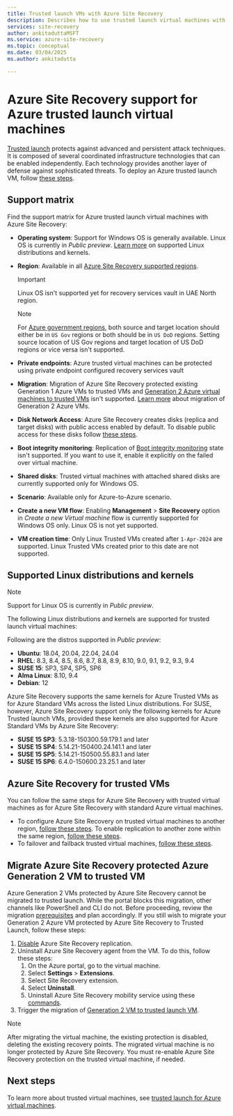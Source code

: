 ```yaml
---
title: Trusted launch VMs with Azure Site Recovery 
description: Describes how to use trusted launch virtual machines with Azure Site Recovery for disaster recovery and migration.
services: site-recovery
author: ankitaduttaMSFT
ms.service: azure-site-recovery
ms.topic: conceptual
ms.date: 03/04/2025
ms.author: ankitadutta

---
```

# Azure Site Recovery support for Azure trusted launch virtual machines 

[Trusted launch](/azure/virtual-machines/trusted-launch) protects against advanced and persistent attack techniques. It is composed of several coordinated infrastructure technologies that can be enabled independently. Each technology provides another layer of defense against sophisticated threats. To deploy an Azure trusted launch VM, follow [these steps](/azure/virtual-machines/trusted-launch-portal). 


## Support matrix

Find the support matrix for Azure trusted launch virtual machines with Azure Site Recovery:

- **Operating system**: Support for Windows OS is generally available. Linux OS is currently in *Public preview*. [Learn more](#supported-linux-distributions-and-kernels) on supported Linux distributions and kernels.
- **Region**: Available in all [Azure Site Recovery supported regions](./azure-to-azure-support-matrix.md#region-support).
    > [!IMPORTANT] 
    > Linux OS isn't supported yet for recovery services vault in UAE North region.

    > [!NOTE]
    > For [Azure government regions](../azure-government/documentation-government-overview-dod.md), both source and target location should either be in `US Gov` regions or both should be in `US DoD` regions. Setting source location of US Gov regions and target location of US DoD regions or vice versa isn't supported.
- **Private endpoints**: Azure trusted virtual machines can be protected using private endpoint configured recovery services vault
- **Migration**: Migration of Azure Site Recovery protected existing Generation 1 Azure VMs to trusted VMs and [Generation 2 Azure virtual machines to trusted VMs](/azure/virtual-machines/trusted-launch-existing-vm) isn't supported. [Learn more](#migrate-azure-site-recovery-protected-azure-generation-2-vm-to-trusted-vm) about migration of Generation 2 Azure VMs.
- **Disk Network Access**: Azure Site Recovery creates disks (replica and target disks) with public access enabled by default. To disable public access for these disks follow [these steps](./azure-to-azure-common-questions.md#disk-network-access).
- **Boot integrity monitoring**: Replication of [Boot integrity monitoring](/azure/virtual-machines/boot-integrity-monitoring-overview) state isn't supported. If you want to use it, enable it explicitly on the failed over virtual machine.
- **Shared disks**: Trusted virtual machines with attached shared disks are currently supported only for Windows OS.
- **Scenario**: Available only for Azure-to-Azure scenario. 
- **Create a new VM flow**: Enabling **Management** > **Site Recovery** option in *Create a new Virtual machine* flow is currently  supported for Windows OS only. Linux OS is not yet supported.
- **VM creation time**: Only Linux Trusted VMs created after `1-Apr-2024` are supported. Linux Trusted VMs created prior to this date are not supported.

## Supported Linux distributions and kernels

> [!NOTE]
> Support for Linux OS is currently in *Public preview*.

The following Linux distributions and kernels are supported for trusted launch virtual machines:

Following are the distros supported in *Public preview*:
- **Ubuntu**: 18.04, 20.04, 22.04, 24.04
- **RHEL**: 8.3, 8.4, 8.5, 8.6, 8.7, 8.8, 8.9, 8.10, 9.0, 9.1, 9.2, 9.3, 9.4 
- **SUSE 15**: SP3, SP4, SP5, SP6
- **Alma Linux**: 8.10, 9.4
- **Debian**: 12

Azure Site Recovery supports the same kernels for Azure Trusted VMs as for Azure Standard VMs across the listed Linux distributions. For SUSE, however, Azure Site Recovery support only the following kernels for Azure Trusted launch VMs, provided these kernels are also supported for Azure Standard VMs by Azure Site Recovery:
- **SUSE 15 SP3**: 5.3.18-150300.59.179.1 and later 
- **SUSE 15 SP4**: 5.14.21-150400.24.141.1 and later 
- **SUSE 15 SP5**: 5.14.21-150500.55.83.1 and later 
- **SUSE 15 SP6**: 6.4.0-150600.23.25.1 and later 

## Azure Site Recovery for trusted VMs 

You can follow the same steps for Azure Site Recovery with trusted virtual machines as for Azure Site Recovery with standard Azure virtual machines. 

- To configure Azure Site Recovery on trusted virtual machines to another region, [follow these steps](./azure-to-azure-tutorial-enable-replication.md). To enable replication to another zone within the same region, [follow these steps](./azure-to-azure-how-to-enable-zone-to-zone-disaster-recovery.md).
- To failover and failback trusted virtual machines, [follow these steps](./azure-to-azure-tutorial-failover-failback.md).


## Migrate Azure Site Recovery protected Azure Generation 2 VM to trusted VM 

Azure Generation 2 VMs protected by Azure Site Recovery cannot be migrated to trusted launch. While the portal blocks this migration, other channels like PowerShell and CLI do not. Before proceeding, review the migration [prerequisites](/azure/virtual-machines/trusted-launch-existing-vm) and plan accordingly. If you still wish to migrate your Generation 2 Azure VM protected by Azure Site Recovery to Trusted Launch, follow these steps:

1. [Disable](./site-recovery-manage-registration-and-protection.md#disable-protection-for-a-azure-vm-azure-to-azure) Azure Site Recovery replication. 
1. Uninstall Azure Site Recovery agent from the VM. To do this, follow these steps:
    1. On the Azure portal, go to the virtual machine.
    1. Select **Settings** > **Extensions**.
    1. Select Site Recovery extension.
    1. Select **Uninstall**.
    1. Uninstall Azure Site Recovery mobility service using these [commands](./vmware-physical-manage-mobility-service.md#uninstall-mobility-service).
1.	Trigger the migration of [Generation 2 VM to trusted launch VM](/azure/virtual-machines/trusted-launch-existing-vm).

> [!NOTE]
> After migrating the virtual machine, the existing protection is disabled, deleting the existing recovery points. The migrated virtual machine is no longer protected by Azure Site Recovery. You must re-enable Azure Site Recovery protection on the trusted virtual machine, if needed.


## Next steps

To learn more about trusted virtual machines, see [trusted launch for Azure virtual machines](/azure/virtual-machines/trusted-launch).